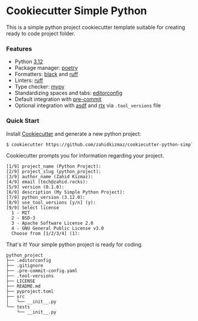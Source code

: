 # Cookiecutter Simple Python

This is a simple python project cookiecutter template suitable for creating ready to code project folder.

### Features

- Python [3.12](https://docs.python.org/release/3.12.0/)
- Package manager: [poetry](https://github.com/python-poetry/poetry)
- Formatters: [black](https://github.com/psf/black) and [ruff](https://github.com/astral-sh/ruff)
- Linters: [ruff](https://github.com/astral-sh/ruff)
- Type checker: [mypy](https://github.com/python/mypy)
- Standardizing spaces and tabs: [editorconfig](https://editorconfig.org/)
- Default integration with [pre-commit](https://github.com/pre-commit/pre-commit)
- Optional integration with [asdf](https://github.com/asdf-vm/asdf) and [rtx](https://github.com/jdx/rtx) via `.tool_versions` file

### Quick Start

Install [Cookiecutter](https://github.com/cookiecutter/cookiecutter) and generate a new python project:

```bash
$ cookiecutter https://github.com/zahidkizmaz/cookiecutter-python-simple
```

Cookiecutter prompts you for information regarding your project.
```no-highlight
[1/9] project_name (Python Project):
[2/9] project_slug (python_project):
[3/9] author_name (Zahid Kizmaz):
[4/9] email (tech@zahid.rocks):
[5/9] version (0.1.0):
[6/9] description (My Simple Python Project):
[7/9] python_version (3.12.0):
[8/9] use_tool_versions [y/n] (y):
[9/9] Select license
  1 - MIT
  2 - BSD-3
  3 - Apache Software License 2.0
  4 - GNU General Public License v3.0
  Choose from [1/2/3/4] (1):
```

That's it! Your simple python project is ready for coding.
```no-highlight
python_project
├── .editorconfig
├── .gitignore
├── .pre-commit-config.yaml
├── .tool-versions
├── LICENSE
├── README.md
├── pyproject.toml
├── src
│   └── __init__.py
└── tests
    └── __init__.py
```
